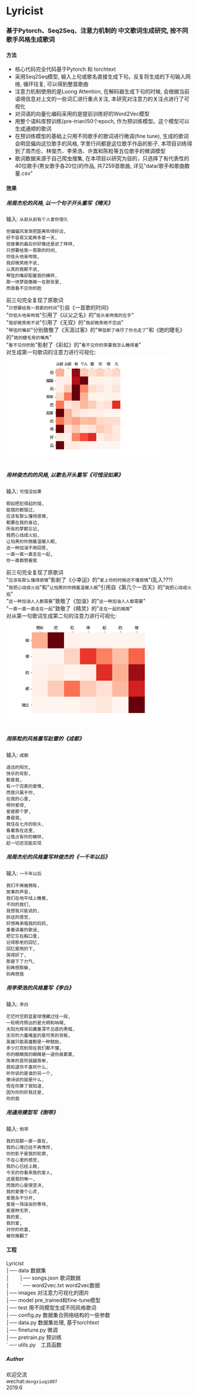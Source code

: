 # Lyricist
### 基于Pytorch、Seq2Seq、注意力机制的 中文歌词生成研究, 按不同歌手风格生成歌词

#### 方法
* 核心代码完全代码基于Pytorch 和 torchtext  
* 采用Seq2Seq模型, 输入上句或歌名直接生成下句。反复将生成的下句输入网络, 循环往复, 可以得到整首歌曲  
* 注意力机制使用的是Luong Attention, 在解码器生成下句的时候,
会根据当前语境信息对上文的一些词汇进行重点关注, 本研究对注意力的关注点进行了可视化  
* 对词语的向量化编码采用的是提前训练好的Word2Vec模型  
* 用整个语料库预训练(pre-trian)50个epoch, 作为预训练模型。这个模型可以生成通顺的歌词  
* 在预训练模型的基础上只用不同歌手的歌词进行微调(fine tune), 生成的歌词会明显偏向这位歌手的风格, 
字里行间都是这位歌手作品的影子, 本项目训练得到了周杰伦、林俊杰、李荣浩、许嵩和陈粒等五位歌手的微调模型  
* 歌词数据来源于自己爬虫搜集, 在本项目以研究为目的，只选择了有代表性的40位歌手(男女歌手各20位)的作品,
共7259首歌曲, 详见"data/歌手和歌曲数量.csv"

#### 效果
##### 用周杰伦的风格, 以一个句子开头重写《晴天》   
输入: `从前从前有个人爱你很久`

    但偏偏风渐渐把距离吹得好远,
    好不容易又能再多爱一天,
    但故事的最后你好像还是说了拜拜,
    只想要给我一首歌的时间, 
    你低头地亲吻我,
    我却微笑绝不说,
    认真的我都不说,
    琴弦的嘴却配着我的模样,
    那一块梦就像画一在那张里,
    而我看不见你的脸
   
前三句完全复现了原歌词  
"`只想要给我一首歌的时间`"引自《一首歌的时间》  
"`你低头地亲吻我`"引用了《以父之名》的"`低头亲吻我的左手`"  
"`我却微笑绝不说`"引用了《无双》的"`我却微笑绝不恋战`"  
"`琴弦的嘴却`"分别致敬了《天涯过客》的"`琴弦断了缘尽了你也走了`"和《她的睫毛》的"`她的睫毛弯的嘴角`"  
"`看不见你的脸`"影射了《彩虹》的"`看不见你的笑要我怎么睡得着`"  
对生成第一句歌词的注意力进行可视化:  
![avatar](images/2.png)  

##### 用林俊杰的的风格, 以歌名开头重写《可惜没如果》   
输入: `可惜没如果`

    假如把犯得起的错,
    能错的都错过,
    应该有那么懂得感情,
    都要在我的身边,
    所有的梦都忘记,
    我把心烧成火焰,
    让怕黑的你拥着温暖入眠,
    这一种加油不用回答,
    一直一直一直走在一起,
    你一直都想看我

前三句完全复现了原歌词  
"`应该有那么懂得感情`"影射了《小幸运》的"`爱上你的时候还不懂感情`"(乱入???)  
"`我把心烧成火焰`"和"`让怕黑的你拥着温暖入眠`"引用自《第几个一百天》的"`我把心烧成火焰`"  
"`这一种加油人人都需要`"致敬了《加油》的"`这一种加油人人都需要`"  
"`一直一直一直走在一起`"致敬了《精灵》的"`走在一起的画面`"  
对从第一句歌词生成第二句的注意力进行可视化:  
![avatar](images/4.png)  

##### 用陈粒的风格重写赵雷的《成都》
输入: `成都`

    遥远的阳光,
    快乐的背影,
    都是我,
    有一个完美的爱情,
    而我只属于你,
    在我的心里,
    啊你爱得,
    爱是那个梦,
    春是我,
    我住在七月的街头,
    看着我在这里,
    让我占有你的模样,
    趁一切还没能实现

##### 用周杰伦的风格重写林俊杰的《一千年以后》
输入: `一千年以后`

    我们不再被拥有,
    故事的声音,
    我们在地平线上睡着,
    不同的我们,
    我想我只能说的,
    拆这的感觉,
    好想再来唱我的妈妈,
    拿着读着的歌谣,
    把它忘在胸口里,
    记得那老的回忆,
    回忆是雨的下,
    哭得好了,
    那是下了力气,
    别再想那躲,
    别再想我

##### 用李荣浩的风格重写《李白》
输入: `李白`

    茫茫时空蔚蓝星球埋藏过往一段,
    一轮明月照出的是光明和呐喊,
    太阳光辉背后藏着深不见底的黑暗,
    无穷的力量掩盖的是可笑的背叛,
    英雄只能英雄都是一种鼓励,
    多少灯亮到现在我们都不懂,
    你的眼睛我的眼睛是一道伤痕累累,
    简单的音符就越简单,
    我知道你不喜欢什么,
    听你说的是谁的另一个,
    像诗说的就是什么,
    现在你算了我知道,
    因为你的好我还是,
    你的我
    
##### 用通用模型写《倒带》
输入: `倒带`

    我的双脚一直一直在,
    我的心情已经不再憔悴,
    你的影子是我的轮廓,
    不在心里的感觉,
    我的心已经上瘾,
    今天的你看来我的爱人,
    这是我的唯一,
    而我的心是很坚决,
    我的爱像个心灵,
    爱是永不分开,
    爱是一场误会的等待,
    爱是种无奈,
    我的爱,
    我的爱,
    对你的欢喜,
    被你推翻了
    
#### 工程
Lyricist  
│── data 数据集   
│　　│── songs.json 歌词数据   
│　　\` ── word2vec.txt word2vec数据    
│── images 对注意力可视化的图片   
│── model pre_trained和fine-tune模型  
│── test 用不同模型生成不同风格歌词  
│── config.py 数据集合网络结构的一些参数  
│── data.py 数据集处理, 基于torchtext  
│── finetune.py 微调      
│── pretrain.py 预训练      
\` ── utils.py　工具函数  


##### Author
欢迎交流  
wechat:`dengxiuqi007`  
2019.6
